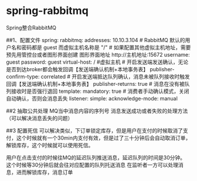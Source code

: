 # spring-rabbitmq
Spring整合RabbitMQ

##1、配置文件
spring:
  rabbitmq:
    addresses: 10.10.3.104
    # RabbitMQ 默认的用户名和密码都是 guest 而虚拟主机名称是 "/"
    # 如果配置其他虚拟主机地址，需要预先用管控台或者图形界面创建 图形界面地址 http://主机地址:15672
    username: guest
    password: guest
    virtual-host: /    #虚拟主机
    # 开启发送端发送确认，无论是否到达broker都会触发回调【发送端确认机制+本地事务表】
    publisher-confirm-type: correlated
    # 开启发送端抵达队列确认，消息未被队列接收时触发回调【发送端确认机制+本地事务表】
    publisher-returns: true
    # 消息在没有被队列接收时是否强行退回
    template:
      mandatory: true
    # 消费者手动确认模式，关闭自动确认，否则会消息丢失
    listener:
      simple:
        acknowledge-mode: manual


##2 抽取公共处理
MQ当中消息内容的序列号
消息发送成功或者失败的处理方法 （可以解决消息丢失的问题）


##3 配置死信
可以解决类似，下订单锁定库存，但是用户在支付的时候取消了支付，这个时候就有一个30min内支付有效，但是过了三十分钟后会自动取消订单，解锁库存，这个时候就可以使用死信。

用户在点击支付的时候往MQ的延迟队列推送消息，延迟队列的时间是30分钟。
这个时候等30分钟后就会往对应配置的队列托送消息
在监听者一方可以处理消息，进而解锁库存，消息订单